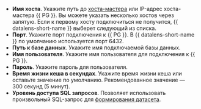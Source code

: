 * **Имя хоста**. Укажите путь до [хоста-мастера](https://www.postgresql.org/docs/16/runtime-config-replication.html#RUNTIME-CONFIG-REPLICATION-PRIMARY) или IP-адрес хоста-мастера {{ PG }}. Вы можете указать несколько хостов через запятую. Если к первому хосту подключиться не получится, {{ datalens-short-name }} выберет следующий из списка.
* **Порт**. Укажите порт подключения к {{ PG }}. В {{ datalens-short-name }} по умолчанию используется порт 6432.
* **Путь к базе данных**. Укажите имя подключаемой базы данных.
* **Имя пользователя**. Укажите имя пользователя для подключения к {{ PG }}.
* **Пароль**. Укажите пароль для пользователя.
* **Время жизни кеша в секундах**. Укажите время жизни кеша или оставьте значение по умолчанию. Рекомендованное значение — 300 секунд (5 минут).
* **Уровень доступа SQL запросов**. Позволяет использовать произвольный SQL-запрос для [формирования датасета](../../datalens/dataset/settings.md#sql-request-in-datatset).
